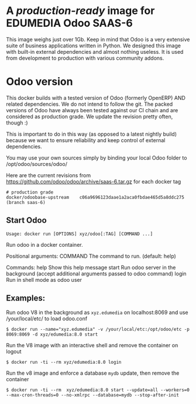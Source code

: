 A *production-ready* image for EDUMEDIA Odoo SAAS-6 
======================================================

This image weighs just over 1Gb. Keep in mind that Odoo is a very extensive suite of business applications written in Python. We designed this image with built-in external dependencies and almost nothing useless. It is used from development to production with various community addons. 

Odoo version
============

This docker builds with a tested version of Odoo (formerly OpenERP) AND related dependencies. We do not intend to follow the git. The packed versions of Odoo have always been tested against our CI chain and are considered as production grade. We update the revision pretty often, though :)

This is important to do in this way (as opposed to a latest nightly build) because we want to ensure reliability and keep control of external dependencies.

You may use your own sources simply by binding your local Odoo folder to /opt/odoo/sources/odoo/

Here are the current revisions from https://github.com/odoo/odoo/archive/saas-6.tar.gz for each docker tag

    # production grade
    docker/odoobase-upstream    c06a9696123daae1a2aca0fbdae465d5a8ddc275 (branch saas-6)

Start Odoo
----------

`Usage: docker run [OPTIONS] xyz/odoo[:TAG] [COMMAND ...]`

Run odoo in a docker container.

Positional arguments:
  COMMAND          The command to run. (default: help)

Commands:
  help             Show this help message
  start            Run odoo server in the background (accept additional arguments passed to odoo command)
  login            Run in shell mode as odoo user

Examples:
----------
  
  Run odoo V8 in the background as `xyz.edumedia` on localhost:8069 and use /your/local/etc/ to load odoo.conf

	$ docker run --name="xyz.edumedia" -v /your/local/etc:/opt/odoo/etc -p 8069:8069 -d xyz/edumedia:8.0 start

  Run the V8 image with an interactive shell and remove the container on logout

  	$ docker run -ti --rm xyz/edumedia:8.0 login

  Run the v8 image and enforce a database `mydb` update, then remove the container

	$ docker run -ti --rm  xyz/edumedia:8.0 start --update=all --workers=0 --max-cron-threads=0 --no-xmlrpc --database=mydb --stop-after-init
